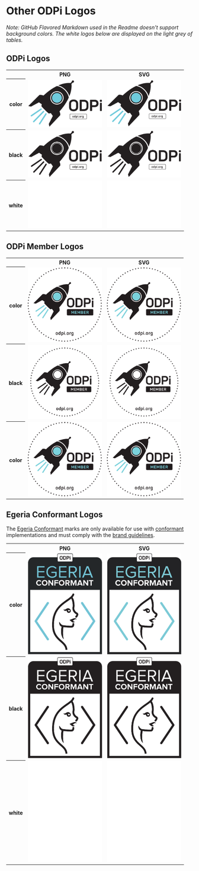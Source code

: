 # Other ODPi Logos

*Note: GitHub Flavored Markdown used in the Readme doesn't support background colors. The white logos below are displayed on the light grey of tables.*

## ODPi Logos

<table>
    <tr>
        <th></th>
        <th>PNG</th>
        <th>SVG</th>
    </tr>
    <tr>
        <th>color</th>
        <td><img src="/other/odpi/odpi-color.png" width="200"></td>
        <td><img src="/other/odpi/odpi-color.svg" width="200"></td>
    </tr>
    <tr>
        <th>black</th>
        <td><img src="/other/odpi/odpi-black.png" width="200"></td>
        <td><img src="/other/odpi/odpi-black.svg" width="200"></td>
    </tr>
    <tr>
        <th>white</th>
        <td><img src="/other/odpi/odpi-white.png" width="200"></td>
        <td><img src="/other/odpi/odpi-white.svg" width="200"></td>
    </tr>
</table>

## ODPi Member Logos

<table>
    <tr>
        <th></th>
        <th>PNG</th>
        <th>SVG</th>
    </tr>
    <tr>
        <th>color</th>
        <td><img src="/other/odpi-member/odpi-member-color.png" width="200"></td>
        <td><img src="/other/odpi-member/odpi-member-color.svg" width="200"></td>
    </tr>
    <tr>
        <th>black</th>
        <td><img src="/other/odpi-member/odpi-member-black.png" width="200"></td>
        <td><img src="/other/odpi-member/odpi-member-black.svg" width="200"></td>
    </tr>
    <tr>
        <th>color</th>
        <td><img src="/other/odpi-member/odpi-member-color.png" width="200"></td>
        <td><img src="/other/odpi-member/odpi-member-color.svg" width="200"></td>
    </tr>
</table>

## Egeria Conformant Logos

The [Egeria Conformant](examples/other.md#egeria-conformant-logos) marks are only available for use with [conformant](https://www.odpi.org/projects/egeria/conformance) implementations and must comply with the [brand guidelines](https://odpi.org/egeria-brandguide).

<table>
    <tr>
        <th></th>
        <th>PNG</th>
        <th>SVG</th>
    </tr>
    <tr>
        <th>color</th>
        <td><img src="/other/egeria-conformant/egeria-conformant-color.png" width="200"></td>
        <td><img src="/other/egeria-conformant/egeria-conformant-color.svg" width="200"></td>
    </tr>
    <tr>
        <th>black</th>
        <td><img src="/other/egeria-conformant/egeria-conformant-black.png" width="200"></td>
        <td><img src="/other/egeria-conformant/egeria-conformant-black.svg" width="200"></td>
    </tr>
    <tr>
        <th>white</th>
        <td><img src="/other/egeria-conformant/egeria-conformant-white.png" width="200"></td>
        <td><img src="/other/egeria-conformant/egeria-conformant-white.svg" width="200"></td>
    </tr>
</table>
